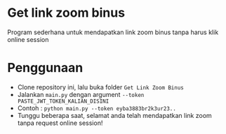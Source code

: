 # Get link zoom binus
Program sederhana untuk mendapatkan link zoom binus tanpa harus klik online session

# Penggunaan
- Clone repository ini, lalu buka folder ```Get Link Zoom Binus```
- Jalankan ```main.py``` dengan argument ```--token PASTE_JWT_TOKEN_KALIAN_DISINI```
- Contoh : ```python main.py --token eyba3883br2k3ur23..```
- Tunggu beberapa saat, selamat anda telah mendapatkan link zoom tanpa request online session!
